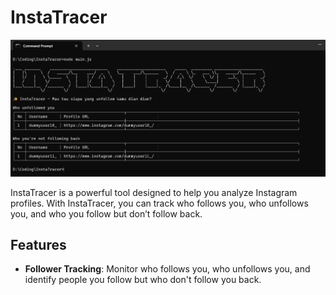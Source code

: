 # InstaTracer
![InstaTracer Logo](instaTracer.png)

InstaTracer is a powerful tool designed to help you analyze Instagram profiles. With InstaTracer, you can track who follows you, who unfollows you, and who you follow but don’t follow back.

## Features
- **Follower Tracking**: Monitor who follows you, who unfollows you, and identify people you follow but who don't follow you back.